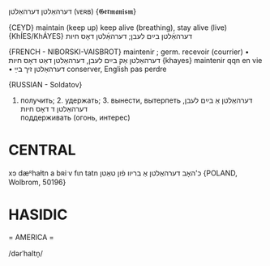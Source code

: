 דערהאַלטן
דערהאַלטן
(ᴠᴇʀʙ)
{𝕲𝖊𝖗𝖒𝖆𝖓𝖎𝖘𝖒}

{CEYD}
maintain (keep up)
keep alive (breathing), stay alive (live) {KhÍES/KhÁYES} דערהאַ֜לטן בײַם לעבן; דערהאַ֜לטן דאָס חיות

{FRENCH - NIBORSKI-VAISBROT}
maintenir ; germ. recevoir (courrier)
• דערהאַלטן אַק בײַם לעבן, דערהאַלטן דאַט דאָס חיות {khayes} maintenir qqn en vie
• דערהאַלטן זיך בײַ conserver, English pas perdre

{RUSSIAN - Soldatov}
1. получить; 2. удержать; 3. вынести, вытерпеть
דערהאַלטן אַ בײַם לעבן, דערהאַלטן ד דאָס חיות  
поддерживать (огонь, интерес)

CENTRAL
========

xɔ dæᴿhaɫtn a bʀiˑv fɩn tatn כ'האָב דערהאַלטן אַ בריוו פֿון טאַטן {POLAND, Wolbrom, 50196}

HASIDIC
=======
= AMERICA = 

/dərˈhaltn̩/